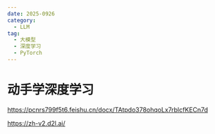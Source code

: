 ```yaml
---
date: 2025-0926
category:
  - LLM
tag:
  - 大模型
  - 深度学习
  - PyTorch
---
```


# 动手学深度学习

https://pcnrs799f5t6.feishu.cn/docx/TAtpdo378ohqoLx7rblcfKECn7d

https://zh-v2.d2l.ai/